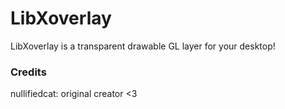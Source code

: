 # LibXoverlay

LibXoverlay is a transparent drawable GL layer for your desktop!

### Credits

nullifiedcat: original creator <3
